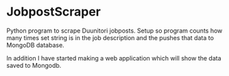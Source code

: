 # JobpostScraper
 Python program to scrape Duunitori jobposts. Setup so program counts how many times set string is in the job description and the pushes that data to MongoDB database.

In addition I have started making a web application which will show the data saved to Mongodb.
